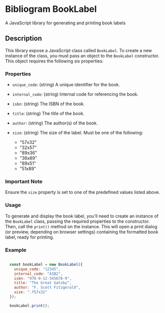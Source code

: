# Bibliogram BookLabel

A JavaScript library for generating and printing book labels

## Description

This library expose a JavaScript class called `BookLabel`. To create a new instance of the class, you must pass an object to the `BookLabel` constructor. This object requires the following six properties:

### Properties

- `unique_code`: (string) A unique identifier for the book.
- `internal_code`: (string) Internal code for referencing the book.
- `isbn`: (string) The ISBN of the book.
- `title`: (string) The title of the book.
- `author`: (string) The author(s) of the book.
- `size`: (string) The size of the label. Must be one of the following:

  - "57x32"
  - "32x57"
  - "89x36"
  - "36x89"
  - "89x51"
  - "51x89"

### Important Note

Ensure the `size` property is set to one of the predefined values listed above.

### Usage

To generate and display the book label, you'll need to create an instance of the `BookLabel` class, passing the required properties to the constructor. Then, call the `print()` method on the instance. This will open a print dialog (or preview, depending on browser settings) containing the formatted book label, ready for printing.

### Example

```JavaScript

  const bookLabel = new BookLabel({
    unique_code: "12345",
    internal_code: "A1B2",
    isbn: "978-0-12-345678-9",
    title: "The Great Gatsby",
    author: "F. Scott Fitzgerald",
    size: ".f57x32"
  });

  bookLabel.print();

```
